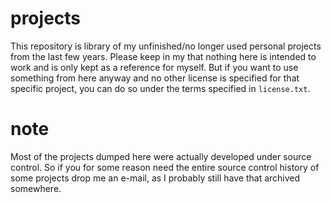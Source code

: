 # projects
This repository is library of my unfinished/no longer used personal projects from the 
last few years. Please keep in my that nothing here is intended to work and is only 
kept as a reference for myself. But if you want to use something from here anyway and 
no other license is specified for that specific project, you can do so under the 
terms specified in `license.txt`.

# note
Most of the projects dumped here were actually developed under source control. So
if you for some reason need the entire source control history of some projects
drop me an e-mail, as I probably still have that archived somewhere.
